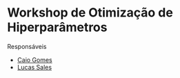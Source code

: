 # Workshop de Otimização de Hiperparâmetros

Responsáveis

- [Caio Gomes](https://github.com/4n7hem)
- [Lucas Sales](https://github.com/LucasMS115)
